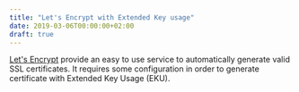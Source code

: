```yaml
---
title: "Let's Encrypt with Extended Key usage"
date: 2019-03-06T00:00:00+02:00
draft: true
---
```


[Let's Encrypt](https://letsencrypt.org/) provide an easy to use service 
to automatically generate valid SSL certificates. 
It requires some configuration in order to generate certificate with Extended Key Usage (EKU).